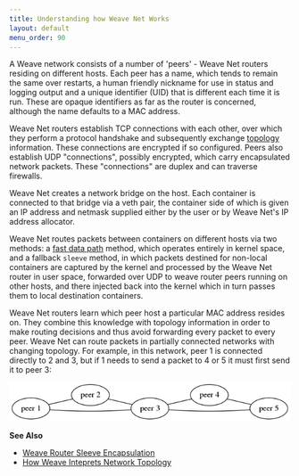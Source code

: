 ```yaml
---
title: Understanding how Weave Net Works
layout: default
menu_order: 90
---
```




A Weave network consists of a number of 'peers' - Weave Net routers
residing on different hosts. Each peer has a name, which tends to
remain the same over restarts, a human friendly nickname for use in
status and logging output and a unique identifier (UID) that is
different each time it is run.  These are opaque identifiers as far as
the router is concerned, although the name defaults to a MAC address.

Weave Net routers establish TCP connections with each other, over which they
perform a protocol handshake and subsequently exchange
[topology](/site/router-topology/network-topology.md) information. 
These connections are encrypted if
so configured. Peers also establish UDP "connections", possibly
encrypted, which carry encapsulated network packets. These
"connections" are duplex and can traverse firewalls.

Weave Net creates a network bridge on the host. Each container is
connected to that bridge via a veth pair, the container side of which
is given an IP address and netmask supplied either by the user or
by Weave Net's IP address allocator.

Weave Net routes packets between containers on different hosts via two
methods: a [fast data path](/using-weave/fastdp.md) method, which operates
entirely in kernel space, and a fallback `sleeve` method, in which
packets destined for non-local containers are captured by the kernel
and processed by the Weave Net router in user space, forwarded over
UDP to weave router peers running on other hosts, and there injected
back into the kernel which in turn passes them to local destination
containers.

Weave Net routers learn which peer host a particular MAC address resides
on. They combine this knowledge with topology information in order to
make routing decisions and thus avoid forwarding every packet to every
peer. Weave Net can route packets in partially connected networks with
changing topology. For example, in this network, peer 1 is connected
directly to 2 and 3, but if 1 needs to send a packet to 4 or 5 it must
first send it to peer 3:

![A Partially Connected Weave Network](top-diag1.png "Partially connected Weave Network")

**See Also**

 * [Weave Router Sleeve Encapsulation](/site/how-it-works/router-encapsulation.md)
 * [How Weave Inteprets Network Topology](/site/how-it-works/network-topology.md)
